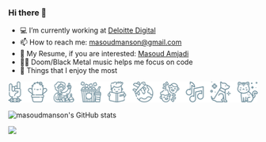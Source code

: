 ### Hi there 🥸

- 💻 I’m currently working at [Deloitte Digital](https://www.deloittedigital.com/) 
- 📫 How to reach me: [masoudmanson@gmail.com](mailto:masoudmanson@gmail.com)
- 🧾 My Resume, if you are interested: <a href="https://raw.githubusercontent.com/masoudmanson/fileupload/1355b28b60fe5c9c55391d0ba70f2f72d1ef52dc/public/Masoud%20Amjadi%20-%20Jan%202023.pdf" target="_blank">Masoud Amjadi</a>
- 🤘🏻 Doom/Black Metal music helps me focus on code
- 🔮 Things that I enjoy the most 

<p align="center">
  <img width="600px" src="https://raw.githubusercontent.com/masoudmanson/fileupload/7cb75aae01070357f672568e22accaf334f89965/public/README.svg">
</p>
 
![masoudmanson's GitHub stats](https://github-readme-stats-five-omega-83.vercel.app/api?username=masoudmanson&theme=onedark&include_all_commits=true&show_icons=true&count_private=true&hide_border=true&bg_color=transparent&icon_color=698A97&text_color=ffffff)

<picture>
  <source
    srcset="https://github-readme-stats-five-omega-83.vercel.app/api?username=masoudmanson&theme=onedark&include_all_commits=true&show_icons=true&count_private=true&hide_border=true&theme=dark"
    media="(prefers-color-scheme: dark)"
  />
  <source
    srcset="https://github-readme-stats-five-omega-83.vercel.app/api?username=masoudmanson&theme=onedark&include_all_commits=true&show_icons=true&count_private=true&hide_border=true"
    media="(prefers-color-scheme: light), (prefers-color-scheme: no-preference)"
  />
  <img src="https://github-readme-stats-five-omega-83.vercel.app/api?username=masoudmanson&theme=onedark&include_all_commits=true&show_icons=true&count_private=true&hide_border=true" />
</picture>
